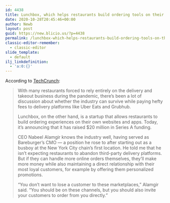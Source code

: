 ```yaml
---
id: 4438
title: Lunchbox, which helps restaurants build ordering tools on their own websites and apps
date: 2020-10-28T20:45:46+00:00
author: Newb
layout: post
guid: https://new.blicio.us/?p=4438
permalink: /lunchbox-which-helps-restaurants-build-ordering-tools-on-their-own-websites-and-apps/
classic-editor-remember:
  - classic-editor
slide_template:
  - default
ilj_linkdefinition:
  - 'a:0:{}'
---
```

According to [TechCrunch](https://techcrunch.com/2020/10/28/lunchbox-series-a/):

> With many restaurants forced to rely entirely on the delivery and takeout business during the pandemic, there’s been a lot of discussion about whether the industry can survive while paying hefty fees to delivery platforms like Uber Eats and Grubhub.
> 
> Lunchbox, on the other hand, is a startup that allows restaurants to build ordering experiences on their own websites and apps. Today, it’s announcing that it has raised $20 million in Series A funding.
> 
> CEO Nabeel Alamgir knows the industry well, having served as Bareburger’s CMO — a position he rose to after starting out as a busboy at the New York City chain’s first location. He told me that he isn’t expecting restaurants to abandon third-party delivery platforms. But if they can handle more online orders themselves, they’ll make more money while also maintaining a direct relationship with their most loyal customers, for example by offering them personalized promotions.
> 
> “You don’t want to lose a customer to these marketplaces,” Alamgir said. “You should be on these channels, but you should also invite your customers to order from you directly.”